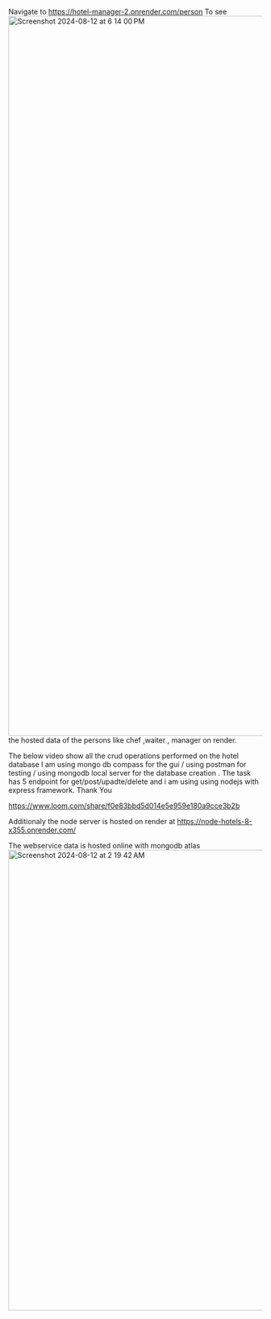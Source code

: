Navigate to https://hotel-manager-2.onrender.com/person
To see <img width="1427" alt="Screenshot 2024-08-12 at 6 14 00 PM" src="https://github.com/user-attachments/assets/1a05d6c7-d051-4d94-b6a9-91c054da7c17">
the hosted data of the persons like chef ,waiter , manager on render.

The below video show all the crud operations performed on the hotel database I am using mongo db compass for the gui / using postman for testing / using mongodb local server for the database creation . The task has 5 endpoint for get/post/upadte/delete and i am using using nodejs with express framework. Thank You 

https://www.loom.com/share/f0e83bbd5d014e5e959e180a9cce3b2b

Additionaly the node server is hosted on render  at
https://node-hotels-8-x355.onrender.com/

The webservice data is hosted online with mongodb atlas
<img width="913" alt="Screenshot 2024-08-12 at 2 19 42 AM" src="https://github.com/user-attachments/assets/23bb9559-9b48-4ef7-89b7-f6fca260e7cc">


